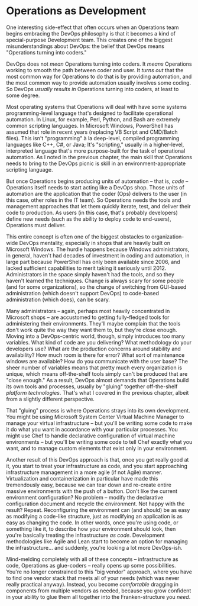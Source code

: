 # Operations as Development 
One interesting side-effect that often occurs when an Operations team begins embracing the DevOps philosophy is that it becomes a kind of special-purpose Development team. This creates one of the biggest misunderstandings about DevOps: the belief that DevOps means "Operations turning into coders." 

DevOps does not _mean_ Operations turning into coders. It _means_ Operations working to smooth the path between coder and user. It _turns out_ that the most common way for Operations to do that is by providing automation, and the most common way to provide automation usually involves some coding. So DevOps _usually results in_ Operations turning into coders, at least to some degree. 

Most operating systems that Operations will deal with have some systems programming-level language that's designed to facilitate operational automation. In Linux, for example, Perl, Python, and Bash are extremely common scripting languages. In Microsoft Windows, PowerShell has assumed that role in recent years (replacing VB Script and CMD/Batch files). This isn't "programming" à la deep-level, compiled programming languages like C++, C#, or Java; It's "scripting," usually in a higher-level, interpreted language that's more purpose-built for the task of operational automation. As I noted in the previous chapter, the main skill that Operations needs to bring to the DevOps picnic is skill in an environment-appropriate scripting language. 

But once Operations begins producing units of automation – that is, _code_ – Operations itself needs to start acting like a DevOps shop. Those units of automation are the application that the coder (Ops) delivers to the user (in this case, other roles in the IT team). So Operations needs the tools and management approaches that let them quickly iterate, test, and deliver their code to production. As users (in this case, that's probably developers) define new needs (such as the ability to deploy code to end-users), Operations must deliver. 

This entire concept is often one of the biggest obstacles to organization-wide DevOps mentality, especially in shops that are heavily built on Microsoft Windows. The hurdle happens because Windows administrators, in general, haven't had decades of investment in coding and automation, in large part because PowerShell has only been available since 2006, and lacked sufficient capabilities to merit taking it seriously until 2012. Administrators in the space simply haven't had the tools, and so they haven't learned the techniques. Change is always scary for some people (and for some organizations), so the change of switching from GUI-based administration (which doesn't support DevOps) to code-based administration (which does), can be scary. 

Many administrators – again, perhaps most heavily concentrated in Microsoft shops – are accustomed to getting fully-fledged tools for administering their environments. They'll maybe complain that the tools don't work quite the way they want them to, but they're close enough. Moving into a DevOps-centric world, though, simply introduces too many variables. What kind of code are you delivering? What methodology do your developers use? What are the production concerns around stability and availability? How much room is there for error? What sort of maintenance windows are available? How do you communicate with the user base? The sheer number of variables means that pretty much every organization is unique, which means off-the-shelf tools simply can't be produced that are "close enough." As a result, DevOps almost demands that Operations build its own tools and processes, usually by "gluing" together off-the-shelf _platform technologies_. That's what I covered in the previous chapter, albeit from a slightly different perspective. 

That "gluing" process is where Operations strays into its own development. You might be using Microsoft System Center Virtual Machine Manager to manage your virtual infrastructure – but you'll be writing some code to make it do what you want in accordance with your particular processes. You might use Chef to handle declarative configuration of virtual machine environments – but you'll be writing some code to tell Chef exactly what you want, and to manage custom elements that exist only in your environment. 

Another result of this DevOps approach is that, once you get really good at it, you start to treat your infrastructure as code, and you start approaching infrastructure management in a more agile (if not Agile) manner. Virtualization and containerization in particular have made this tremendously easy, because we can tear down and re-create entire massive environments with the push of a button. Don't like the current environment configuration? No problem – modify the declarative configuration document and recycle the environment. Not happy with the result? Repeat. Reconfiguring the environment can (and should) be as easy as modifying a code-like structure, just as modifying an application is as easy as changing the code. In other words, once you're using code, or something like it, to describe how your environment should look, then you're basically treating the infrastructure _as code_. Development methodologies like Agile and Lean start to become an option for managing the infrastructure... and suddenly, you're looking a lot more DevOps-ish. 

Mind-melding completely with all of these concepts – infrastructure as code, Operations as glue-coders – really opens up some possibilities. You're no longer constrained to this "big vendor" approach, where you have to find one vendor stack that meets all of your needs (which was never really practical anyway). Instead, you become _comfortable_ dragging in components from multiple vendors as needed, because you grow confident in your ability to glue them all together into the Franken-structure you _need_. 
